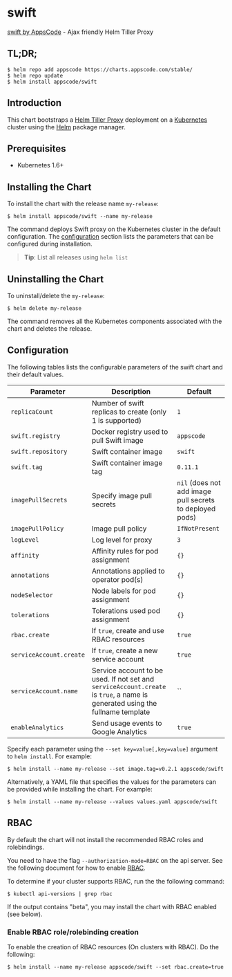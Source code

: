 # swift
[swift by AppsCode](https://github.com/kubepack/swift) - Ajax friendly Helm Tiller Proxy

## TL;DR;

```console
$ helm repo add appscode https://charts.appscode.com/stable/
$ helm repo update
$ helm install appscode/swift
```

## Introduction

This chart bootstraps a [Helm Tiller Proxy](https://github.com/kubepack/swift) deployment on a [Kubernetes](http://kubernetes.io) cluster using the [Helm](https://helm.sh) package manager.

## Prerequisites

- Kubernetes 1.6+

## Installing the Chart
To install the chart with the release name `my-release`:

```console
$ helm install appscode/swift --name my-release
```

The command deploys Swift proxy on the Kubernetes cluster in the default configuration. The [configuration](#configuration) section lists the parameters that can be configured during installation.

> **Tip**: List all releases using `helm list`

## Uninstalling the Chart

To uninstall/delete the `my-release`:

```console
$ helm delete my-release
```

The command removes all the Kubernetes components associated with the chart and deletes the release.

## Configuration

The following tables lists the configurable parameters of the swift chart and their default values.


| Parameter                 | Description                                                   | Default          |
| --------------------------| --------------------------------------------------------------| -----------------|
| `replicaCount`            | Number of swift replicas to create (only 1 is supported)      | `1`              |
| `swift.registry`          | Docker registry used to pull Swift image                      | `appscode`       |
| `swift.repository`        | Swift container image                                         | `swift`          |
| `swift.tag`               | Swift container image tag                                     | `0.11.1`          |
| `imagePullSecrets`        | Specify image pull secrets                                    | `nil` (does not add image pull secrets to deployed pods) |
| `imagePullPolicy`         | Image pull policy                                             | `IfNotPresent`   |
| `logLevel`                | Log level for proxy                                           | `3`              |
| `affinity`                | Affinity rules for pod assignment                             | `{}`             |
| `annotations`             | Annotations applied to operator pod(s)                        | `{}`             |
| `nodeSelector`            | Node labels for pod assignment                                | `{}`             |
| `tolerations`             | Tolerations used pod assignment                               | `{}`             |
| `rbac.create`             | If `true`, create and use RBAC resources                      | `true`           |
| `serviceAccount.create`   | If `true`, create a new service account                       | `true`           |
| `serviceAccount.name`     | Service account to be used. If not set and `serviceAccount.create` is `true`, a name is generated using the fullname template | `` |
| `enableAnalytics`         | Send usage events to Google Analytics                         | `true`           |


Specify each parameter using the `--set key=value[,key=value]` argument to `helm install`. For example:

```console
$ helm install --name my-release --set image.tag=v0.2.1 appscode/swift
```

Alternatively, a YAML file that specifies the values for the parameters can be provided while
installing the chart. For example:

```console
$ helm install --name my-release --values values.yaml appscode/swift
```

## RBAC
By default the chart will not install the recommended RBAC roles and rolebindings.

You need to have the flag `--authorization-mode=RBAC` on the api server. See the following document for how to enable [RBAC](https://kubernetes.io/docs/admin/authorization/rbac/).

To determine if your cluster supports RBAC, run the the following command:

```console
$ kubectl api-versions | grep rbac
```

If the output contains "beta", you may install the chart with RBAC enabled (see below).

### Enable RBAC role/rolebinding creation

To enable the creation of RBAC resources (On clusters with RBAC). Do the following:

```console
$ helm install --name my-release appscode/swift --set rbac.create=true
```
